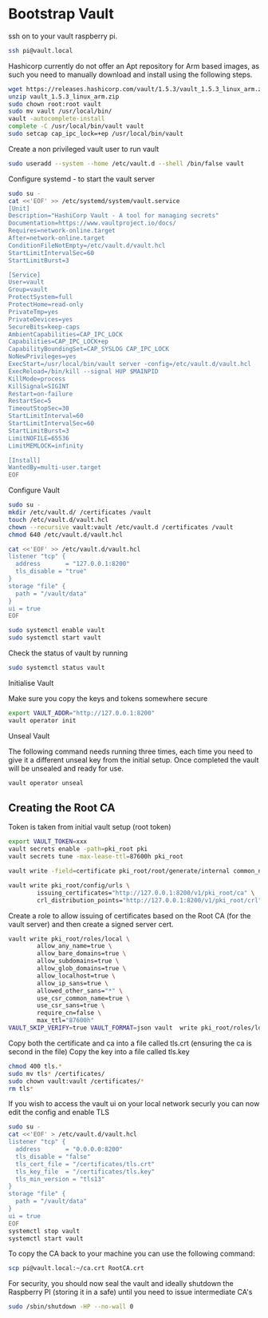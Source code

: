 # Bootstrap Vault

ssh on to your vault raspberry pi.

```bash
ssh pi@vault.local
```

Hashicorp currently do not offer an Apt repository for Arm based images, as such you need to manually download and install using the following steps.

```bash
wget https://releases.hashicorp.com/vault/1.5.3/vault_1.5.3_linux_arm.zip
unzip vault_1.5.3_linux_arm.zip
sudo chown root:root vault
sudo mv vault /usr/local/bin/
vault -autocomplete-install
complete -C /usr/local/bin/vault vault
sudo setcap cap_ipc_lock=+ep /usr/local/bin/vault
```

Create a non privileged vault user to run vault

```bash
sudo useradd --system --home /etc/vault.d --shell /bin/false vault
```


Configure systemd - to start the vault server

```bash
sudo su -
cat <<'EOF' >> /etc/systemd/system/vault.service
[Unit]
Description="HashiCorp Vault - A tool for managing secrets"
Documentation=https://www.vaultproject.io/docs/
Requires=network-online.target
After=network-online.target
ConditionFileNotEmpty=/etc/vault.d/vault.hcl
StartLimitIntervalSec=60
StartLimitBurst=3

[Service]
User=vault
Group=vault
ProtectSystem=full
ProtectHome=read-only
PrivateTmp=yes
PrivateDevices=yes
SecureBits=keep-caps
AmbientCapabilities=CAP_IPC_LOCK
Capabilities=CAP_IPC_LOCK+ep
CapabilityBoundingSet=CAP_SYSLOG CAP_IPC_LOCK
NoNewPrivileges=yes
ExecStart=/usr/local/bin/vault server -config=/etc/vault.d/vault.hcl
ExecReload=/bin/kill --signal HUP $MAINPID
KillMode=process
KillSignal=SIGINT
Restart=on-failure
RestartSec=5
TimeoutStopSec=30
StartLimitInterval=60
StartLimitIntervalSec=60
StartLimitBurst=3
LimitNOFILE=65536
LimitMEMLOCK=infinity

[Install]
WantedBy=multi-user.target
EOF
```

Configure Vault

```bash
sudo su -
mkdir /etc/vault.d/ /certificates /vault
touch /etc/vault.d/vault.hcl
chown --recursive vault:vault /etc/vault.d /certificates /vault
chmod 640 /etc/vault.d/vault.hcl

cat <<'EOF' >> /etc/vault.d/vault.hcl
listener "tcp" {
  address       = "127.0.0.1:8200"
  tls_disable = "true"
}
storage "file" {
  path = "/vault/data"
}
ui = true
EOF

sudo systemctl enable vault
sudo systemctl start vault
```

Check the status of vault by running

```bash
sudo systemctl status vault
```


Initialise Vault

Make sure you copy the keys and tokens somewhere secure

```bash
export VAULT_ADDR="http://127.0.0.1:8200"
vault operator init
```


Unseal Vault

The following command needs running three times, each time you need to give it a different unseal key from the initial setup.
Once completed the vault will be unsealed and ready for use.

```bash
vault operator unseal
```


## Creating the Root CA

Token is taken from initial vault setup (root token)

```bash
export VAULT_TOKEN=xxx
vault secrets enable -path=pki_root pki
vault secrets tune -max-lease-ttl=87600h pki_root

vault write -field=certificate pki_root/root/generate/internal common_name="example.com" ttl=87600h > ca.crt

vault write pki_root/config/urls \
        issuing_certificates="http://127.0.0.1:8200/v1/pki_root/ca" \
        crl_distribution_points="http://127.0.0.1:8200/v1/pki_root/crl"
```

Create a role to allow issuing of certificates based on the Root CA (for the vault server) and then create a signed server cert.

```bash
vault write pki_root/roles/local \
        allow_any_name=true \
        allow_bare_domains=true \
        allow_subdomains=true \
        allow_glob_domains=true \
        allow_localhost=true \
        allow_ip_sans=true \
        allowed_other_sans="*" \
        use_csr_common_name=true \
        use_csr_sans=true \
        require_cn=false \
        max_ttl="87600h"
VAULT_SKIP_VERIFY=true VAULT_FORMAT=json vault  write pki_root/roles/local common_name="vault.local" ip_sans="127.0.0.1,192.168.1.2" alt_names="vault.local.talos.rocks" ttl="87600h" > vault_cert.json
```

Copy both the certificate and ca into a file called tls.crt (ensuring the ca is second in the file)
Copy the key into a file called tls.key
```bash
chmod 400 tls.*
sudo mv tls* /certificates/
sudo chown vault:vault /certificates/*
rm tls*
```


If you wish to access the vault ui on your local network securly you can now edit the config and enable TLS
```bash
sudo su -
cat <<'EOF' > /etc/vault.d/vault.hcl
listener "tcp" {
  address       = "0.0.0.0:8200"
  tls_disable = "false"
  tls_cert_file = "/certificates/tls.crt"
  tls_key_file  = "/certificates/tls.key"
  tls_min_version = "tls13"
}
storage "file" {
  path = "/vault/data"
}
ui = true
EOF
systemctl stop vault
systemctl start vault
```


To copy the CA back to your machine you can use the following command:

```bash
scp pi@vault.local:~/ca.crt RootCA.crt
```


For security, you should now seal the vault and ideally shutdown the Raspberry PI (storing it in a safe) until you need to issue intermediate CA's
```bash
sudo /sbin/shutdown -HP --no-wall 0
```


